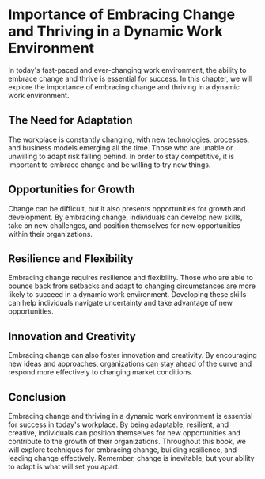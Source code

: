 Importance of Embracing Change and Thriving in a Dynamic Work Environment
===================================================================================================

In today's fast-paced and ever-changing work environment, the ability to embrace change and thrive is essential for success. In this chapter, we will explore the importance of embracing change and thriving in a dynamic work environment.

The Need for Adaptation
-----------------------

The workplace is constantly changing, with new technologies, processes, and business models emerging all the time. Those who are unable or unwilling to adapt risk falling behind. In order to stay competitive, it is important to embrace change and be willing to try new things.

Opportunities for Growth
------------------------

Change can be difficult, but it also presents opportunities for growth and development. By embracing change, individuals can develop new skills, take on new challenges, and position themselves for new opportunities within their organizations.

Resilience and Flexibility
--------------------------

Embracing change requires resilience and flexibility. Those who are able to bounce back from setbacks and adapt to changing circumstances are more likely to succeed in a dynamic work environment. Developing these skills can help individuals navigate uncertainty and take advantage of new opportunities.

Innovation and Creativity
-------------------------

Embracing change can also foster innovation and creativity. By encouraging new ideas and approaches, organizations can stay ahead of the curve and respond more effectively to changing market conditions.

Conclusion
----------

Embracing change and thriving in a dynamic work environment is essential for success in today's workplace. By being adaptable, resilient, and creative, individuals can position themselves for new opportunities and contribute to the growth of their organizations. Throughout this book, we will explore techniques for embracing change, building resilience, and leading change effectively. Remember, change is inevitable, but your ability to adapt is what will set you apart.
